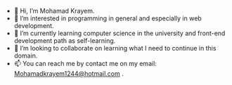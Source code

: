 - 👋 Hi, I’m Mohamad Krayem.
- 👀 I’m interested in programming in general and especially in web development.
- 🌱 I’m currently learning computer science in the university and front-end development path as self-learning.
- 💞️ I’m looking to collaborate on learning what I need to continue in this domain.
- 📫 You can reach me by contact me on my email: Mohamadkrayem1244@hotmail.com  .

<!---
mohamadKrayem/mohamadKrayem is a ✨ special ✨ repository because its `README.md` (this file) appears on your GitHub profile.
You can click the Preview link to take a look at your changes.
--->
